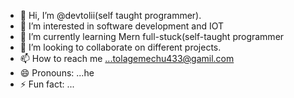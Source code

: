 - 👋 Hi, I’m @devtolii(self taught programmer).
- 👀 I’m interested in software development and IOT
- 🌱 I’m currently learning Mern full-stuck(self-taught programmer
- 💞️ I’m looking to collaborate on different projects.
- 📫 How to reach me ...tolagemechu433@gamil.com
- 😄 Pronouns: ...he
- ⚡ Fun fact: ...

<!---
devtolii/devtolii is a ✨ special ✨ repository because its `README.md` (this file) appears on your GitHub profile.
You can click the Preview link to take a look at your changes.
--->
